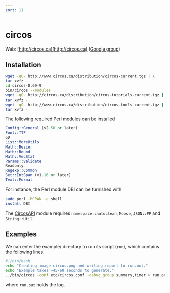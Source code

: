 ```yaml
---
sort: 11
---
```


# circos

Web: [http://circos.ca](http://circos.ca) ([Google group](https://groups.google.com/g/circos-data-visualization))

## Installation

```bash
wget -qO- http://www.circos.ca/distribution/circos-current.tgz | \
tar xvfz -
cd circos-0.69-9
bin/circos --modules
wget -qO- http://circos.ca/distribution/circos-tutorials-current.tgz | \
tar xvfz -
wget -qO- http://www.circos.ca/distribution/circos-tools-current.tgz | \
tar xvfz -
```

The following required Perl modules can be installed

```perl
Config::General (v2.50 or later)
Font::TTF
GD
List::MoreUtils
Math::Bezier
Math::Round
Math::VecStat
Params::Validate
Readonly
Regexp::Common
Set::IntSpan (v1.16 or later)
Text::Format
```

For instance, the Perl module DBI can be furnished with

```bash
sudo perl -MCPAN -e shell
install DBI
```

The [CircosAPI](https://github.com/kylase/CircosAPI) module requires `namespace::autoclean`, `Moose`, `JSON::PP` and `String::Util`.

## Examples

We can enter the example/ directory to run its script (`run`), which contains the following lines.

```bash
#!/bin/bash
echo "Creating image circos.png and writing report to run.out."
echo "Example takes ~45-60 seconds to generate."
../bin/circos -conf etc/circos.conf -debug_group summary,timer > run.out
```

where `run.out` holds the log.
